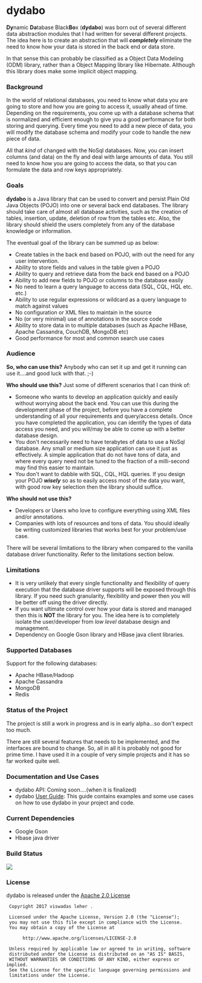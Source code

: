 # dydabo

**Dy**namic **Da**tabase Black**Bo**x (**dydabo**) was born out of several different data abstraction modules that I had
written for several different projects. The idea here is to create an abstraction that will ***completely*** eliminate
the need to know how your data is stored in the back end or data store.

In that sense this can probably be classified as a Object Data Modeling (ODM) library, rather than a Object Mapping
library like Hibernate. Although this library does make some implicit object mapping.

### Background

In the world of relational databases, you need to know what data you are going to store and how you are going to access
it, usually ahead of time. Depending on the requirements, you come up with a database schema that is normalized and
efficient enough to give you a good performance for both storing and querying. Every time you need to add a new piece of
data, you will modify the database schema and modify your code to handle the new piece of data.

All that *kind* of changed with the NoSql databases. Now, you can insert columns (and data) on the fly and deal with
large amounts of data. You still need to know how you are going to access the data, so that you can formulate the data
and row keys appropriately.

### Goals

**dydabo** is a Java library that can be used to convert and persist Plain Old Java Objects (POJO) into one or several
back end databases. The library should take care of almost all database activities, such as the creation of tables,
insertion, update, deletion of row from the tables etc. Also, the library should shield the users completely from any of
the database knowledge or information.

The eventual goal of the library can be summed up as below:

* Create tables in the back end based on POJO, with out the need for any user intervention.
* Ability to store fields and values in the table given a POJO
* Ability to query and retrieve data from the back end based on a POJO
* Ability to add new fields to POJO or columns to the database easily
* No need to learn a query language to access data (SQL, CQL, HQL etc. etc.)
* Ability to use regular expressions or wildcard as a query language to match against values
* No configuration or XML files to maintain in the source
* No (or very minimal) use of annotations in the source code
* Ability to store data in to multiple databases (such as Apache HBase, Apache Cassandra, CouchDB, MongoDB etc)
* Good performance for most and common search use cases

### Audience

**So, who can use this?** Anybody who can set it up and get it running can use it....and good luck with that. ;-)

**Who should use this?** Just some of different scenarios that I can think of:

* Someone who wants to develop an application quickly and easily without worrying about the back end. You can use this
  during the development phase of the project, before you have a complete understanding of all your requirements and
  query/access details. Once you have completed the application, you can identify the types of data access you need, and
  you will/may be able to come up with a better database design.
* You don't necessarily need to have terabytes of data to use a NoSql database. Any small or medium size application can
  use it just as effectively. A simple application that do not have tons of data, and where every query need not be
  tuned to the fraction of a milli-second may find this easier to maintain.
* You don't want to dabble with SQL, CQL, HQL queries. If you design your POJO ***wisely*** so as to easily access most
  of the data you want, with good row key selection then the library should suffice.

**Who should not use this?**

* Developers or Users who love to configure everything using XML files and/or annotations.
* Companies with lots of resources and tons of data. You should ideally be writing customized libraries that works best
  for your problem/use case.

There will be several limitations to the library when compared to the vanilla database driver functionality. Refer to
the limitations section below.

### Limitations

* It is very unlikely that every single functionality and flexibility of query execution that the database driver
  supports will be exposed through this library. If you need such granularity, flexibility and power then you will be
  better off using the driver directly.
* If you want ultimate control over how your data is stored and managed then this is **NOT** the library for you. The
  idea here is to completely isolate the user/developer from *low level* database design and management.
* Dependency on Google Gson library and HBase java client libraries.

### Supported Databases

Support for the following databases:

* Apache HBase/Hadoop
* Apache Cassandra
* MongoDB
* Redis

### Status of the Project

The project is still a work in progress and is in early alpha...so don't expect too much.

There are still several features that needs to be implemented, and the interfaces are bound to change. So, all in all it
is probably not good for prime time. I have used it in a couple of very simple projects and it has so far worked quite
well.

### Documentation and Use Cases

* dydabo API: Coming soon....(when it is finalized)
* dydabo [User Guide](https://github.com/vleher/dydabo/blob/master/USERGUIDE.md): This guide contains examples and some
  use cases on how to use dydabo in your project and code.

### Current Dependencies

* Google Gson
* Hbase java driver

### Build Status

<img src="https://circleci.com/gh/vleher/dydabo.png?style=shield&circle-token=:circle-token">

### License

dydabo is released under the [Apache 2.0 License](https://www.apache.org/licenses/LICENSE-2.0  "Apache 2.0 License")

````
 Copyright 2017 viswadas leher .

 Licensed under the Apache License, Version 2.0 (the "License");
 you may not use this file except in compliance with the License.
 You may obtain a copy of the License at

      http://www.apache.org/licenses/LICENSE-2.0

 Unless required by applicable law or agreed to in writing, software
 distributed under the License is distributed on an "AS IS" BASIS,
 WITHOUT WARRANTIES OR CONDITIONS OF ANY KIND, either express or implied.
 See the License for the specific language governing permissions and
 limitations under the License.

````







